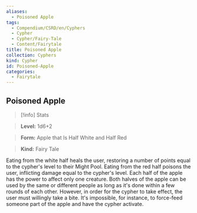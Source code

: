 ```yaml
---
aliases:
  - Poisoned Apple
tags:
  - Compendium/CSRD/en/Cyphers
  - Cypher
  - Cypher/Fairy-Tale
  - Content/Fairytale
title: Poisoned Apple
collection: Cyphers
kind: Cypher
id: Poisoned-Apple
categories:
  - Fairytale
---
```

## Poisoned Apple    
>[!info] Stats    
> **Level:** 1d6+2    
> **Form:** Apple that Is Half White and Half Red    
> **Kind:** Fairy Tale  
    
Eating from the white half heals the user, restoring a number of points equal to the cypher's level to their Might Pool. Eating from the red half poisons the user, inflicting damage equal to the cypher's level. Each half of the apple has the power to affect only one creature. Both halves of the apple can be used by the same or different people as long as it's done within a few rounds of each other. However, in order for the cypher to take effect, the user must willingly take a bite. It's impossible, for instance, to force-feed someone part of the apple and have the cypher activate.
